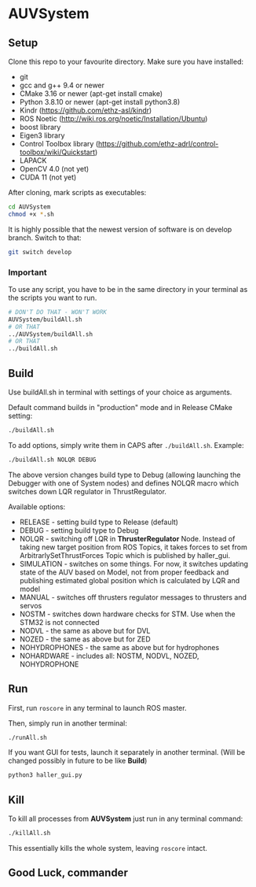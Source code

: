# AUVSystem

## Setup

Clone this repo to your favourite directory.
Make sure you have installed:

- git
- gcc and g++ 9.4 or newer
- CMake 3.16 or newer (apt-get install cmake)
- Python 3.8.10 or newer (apt-get install python3.8)
- Kindr (https://github.com/ethz-asl/kindr)
- ROS Noetic (http://wiki.ros.org/noetic/Installation/Ubuntu)
- boost library
- Eigen3 library
- Control Toolbox library (https://github.com/ethz-adrl/control-toolbox/wiki/Quickstart)
- LAPACK
- OpenCV 4.0 (not yet)
- CUDA 11 (not yet)

After cloning, mark scripts as executables:

```bash
cd AUVSystem
chmod +x *.sh
```

It is highly possible that the newest version of software is on develop branch. Switch to that:

```bash
git switch develop
```

### Important

To use any script, you have to be in the same directory in your terminal as the scripts you want to run.

```bash
# DON'T DO THAT - WON'T WORK
AUVSystem/buildAll.sh
# OR THAT
../AUVSystem/buildAll.sh
# OR THAT
../buildAll.sh
```

## Build

Use buildAll.sh in terminal with settings of your choice as arguments.

Default command builds in "production" mode and in Release CMake setting:

```bash
./buildAll.sh
```

To add options, simply write them in CAPS after ```./buildAll.sh```. Example:

```bash
./buildAll.sh NOLQR DEBUG
```

The above version changes build type to Debug (allowing launching the Debugger with one of System nodes) and defines NOLQR macro which switches down LQR regulator in ThrustRegulator.

Available options:

- RELEASE - setting build type to Release (default)
- DEBUG - setting build type to Debug
- NOLQR - switching off LQR in **ThrusterRegulator** Node. Instead of taking new target position from ROS Topics, it takes forces to set from ArbitrarlySetThrustForces Topic which is published by haller_gui.
- SIMULATION - switches on some things. For now, it switches updating state of the AUV based on Model, not from proper feedback and publishing estimated global position which is calculated by LQR and model
- MANUAL - switches off thrusters regulator messages to thrusters and servos
- NOSTM - switches down hardware checks for STM. Use when the STM32 is not connected
- NODVL - the same as above but for DVL
- NOZED - the same as above but for ZED
- NOHYDROPHONES - the same as above but for hydrophones
- NOHARDWARE - includes all: NOSTM, NODVL, NOZED, NOHYDROPHONE

## Run

First, run ```roscore``` in any terminal to launch ROS master.

Then, simply run in another terminal:

```bash
./runAll.sh
```

If you want GUI for tests, launch it separately in another terminal. (Will be changed possibly in future to be like **Build**)

```bash
python3 haller_gui.py
```

## Kill

To kill all processes from **AUVSystem** just run in any terminal command:

```bash
./killAll.sh
```

This essentially kills the whole system, leaving ```roscore``` intact.

## Good Luck, commander
